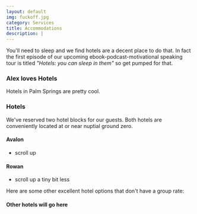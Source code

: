 ```yaml
---
layout: default
img: fuckoff.jpg
category: Services
title: Accommodations
description: |
---
```



You'll need to sleep and we find hotels are a decent place to do that.  In fact the first episode of our upcoming ebook-podcast-motivational speaking tour is titled *"Hotels: you can sleep in them"* so get pumped for that.


### <i class="fa fa-shower" aria-hidden="true"></i> Alex loves Hotels
Hotels in Palm Springs are pretty cool.




### <i class="fa fa-bed" aria-hidden="true"></i> Hotels
We've reserved two hotel blocks for our guests. Both hotels are conveniently located at or near nuptial ground zero.

#### Avalon
* scroll up

#### Rowan   
* scroll up a tiny bit less


Here are some other excellent hotel options that don't have a group rate:    

#### Other hotels will go here
